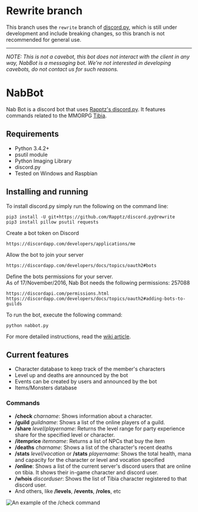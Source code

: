 # Rewrite branch
This branch uses the `rewrite` branch of [discord.py](https://github.com/Rapptz/discord.py/tree/rewrite), which is still
under development and include breaking changes, so this branch is not recommended for general use.

---

*NOTE: This is not a cavebot, this bot does not interact with the client in any way, NabBot is a messaging bot. We're not interested in developing cavebots, do not contact us for such reasons.*  
# NabBot
Nab Bot is a discord bot that uses [Rapptz's discord.py](https://github.com/Rapptz/discord.py). It features commands related to the MMORPG [Tibia](http://www.tibia.com/news/?subtopic=latestnews).

## Requirements
* Python 3.4.2+
* psutil module
* Python Imaging Library
* discord.py
* Tested on Windows and Raspbian

## Installing and running
To install discord.py simply run the following on the command line:

```
pip3 install -U git+https://github.com/Rapptz/discord.py@rewrite
pip3 install pillow psutil requests
```

Create a bot token on Discord

```
https://discordapp.com/developers/applications/me
```

Allow the bot to join your server

```
https://discordapp.com/developers/docs/topics/oauth2#bots
```

Define the bots permissions for your server.  
As of 17/November/2016, Nab Bot needs the following permissions: 257088

```
https://discordapi.com/permissions.html
https://discordapp.com/developers/docs/topics/oauth2#adding-bots-to-guilds
```

To run the bot, execute the following command:

```
python nabbot.py
```

For more detailed instructions, read the [wiki article](https://github.com/Galarzaa90/NabBot/wiki/Creating-a-Discord-Bot).

## Current features
* Character database to keep track of the member's characters
* Level up and deaths are announced by the bot
* Events can be created by users and announced by the bot
* Items/Monsters database


### Commands
* **/check** *charname*: Shows information about a character.
* **/guild** *guildname*: Shows a list of the online players of a guild.
* **/share** *level*/*playername*: Returns the level range for party experience share for the specified level or character.
* **/itemprice** *itemname*: Returns a list of NPCs that buy the item
* **/deaths** *charname*: Shows a list of the character's recent deaths
* **/stats** *level*/*vocation* or **/stats** *playername*: Shows the total health, mana and capacity for the character or level and vocation specified
* **/online**: Shows a list of the current server's discord users that are online on tibia. It shows their in-game character and discord user.
* **/whois** *discorduser*: Shows the list of Tibia character registered to that discord user.
* And others, like **/levels**, **/events**, **/roles**, etc

<img align="center" src="https://cloud.githubusercontent.com/assets/12865379/14549417/86905512-0274-11e6-87f0-ccbab911c820.png" alt="An example of the /check command">
